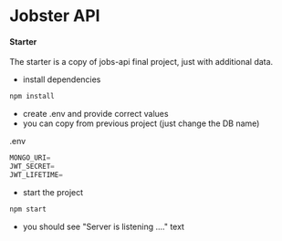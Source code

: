 # Jobster API

#### Starter

The starter is a copy of jobs-api final project, just with additional data.


- install dependencies

```sh
npm install
```

- create .env and provide correct values
- you can copy from previous project (just change the DB name)

.env

```js
MONGO_URI=
JWT_SECRET=
JWT_LIFETIME=
```

- start the project

```sh
npm start
```

- you should see "Server is listening ...." text















 








  

  

 






 



  
